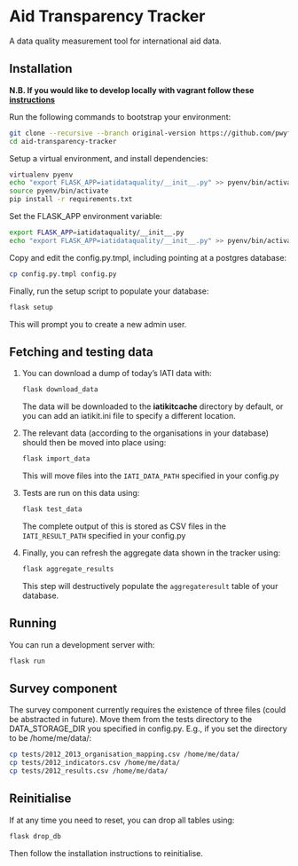 # Aid Transparency Tracker

A data quality measurement tool for international aid data.

## Installation

**N.B. If you would like to develop locally with vagrant follow these [instructions](./vagrant-readme.md)**

Run the following commands to bootstrap your environment:

``` bash
git clone --recursive --branch original-version https://github.com/pwyf/aid-transparency-tracker.git
cd aid-transparency-tracker
```

Setup a virtual environment, and install dependencies:

``` bash
virtualenv pyenv
echo "export FLASK_APP=iatidataquality/__init__.py" >> pyenv/bin/activate
source pyenv/bin/activate
pip install -r requirements.txt
```

Set the FLASK_APP environment variable:

``` bash
export FLASK_APP=iatidataquality/__init__.py
echo "export FLASK_APP=iatidataquality/__init__.py" >> pyenv/bin/activate
```

Copy and edit the config.py.tmpl, including pointing at a postgres database:

``` bash
cp config.py.tmpl config.py
```

Finally, run the setup script to populate your database:

``` bash
flask setup
```

This will prompt you to create a new admin user.

## Fetching and testing data

1. You can download a dump of today’s IATI data with:
    ``` bash
    flask download_data
    ```
   The data will be downloaded to the __iatikitcache__ directory by default, or you can add an iatikit.ini file to specify a different location.

2. The relevant data (according to the organisations in your database) should then be moved into place using:
    ``` bash
    flask import_data
    ```
   This will move files into the `IATI_DATA_PATH` specified in your config.py

3. Tests are run on this data using:
    ``` bash
    flask test_data
    ```
   The complete output of this is stored as CSV files in the `IATI_RESULT_PATH` specified in your config.py

4. Finally, you can refresh the aggregate data shown in the tracker using:
    ``` bash
    flask aggregate_results
    ```
   This step will destructively populate the `aggregateresult` table of your database.

## Running

You can run a development server with:
``` bash
flask run
```
## Survey component

The survey component currently requires the existence of three files (could be abstracted in future). Move them from the tests directory to the DATA_STORAGE_DIR you specified in config.py. E.g., if you set the directory to be /home/me/data/:

``` bash
cp tests/2012_2013_organisation_mapping.csv /home/me/data/
cp tests/2012_indicators.csv /home/me/data/
cp tests/2012_results.csv /home/me/data/
```

## Reinitialise

If at any time you need to reset, you can drop all tables using:

``` bash
flask drop_db
```
Then follow the installation instructions to reinitialise.
